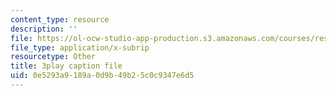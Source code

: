 ```yaml
---
content_type: resource
description: ''
file: https://ol-ocw-studio-app-production.s3.amazonaws.com/courses/res-6-012-introduction-to-probability-spring-2018/0e5293a9189a0d9b49b25c0c9347e6d5_hsQnmrHbbms.srt
file_type: application/x-subrip
resourcetype: Other
title: 3play caption file
uid: 0e5293a9-189a-0d9b-49b2-5c0c9347e6d5
---
```

